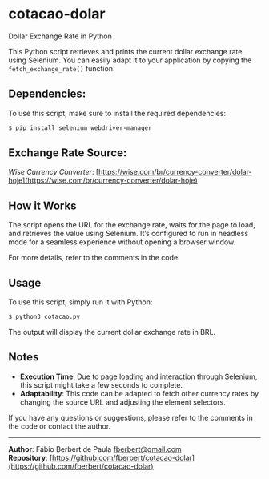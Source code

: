 # cotacao-dolar
Dollar Exchange Rate in Python

This Python script retrieves and prints the current dollar exchange rate using Selenium. You can easily adapt it to your application by copying the `fetch_exchange_rate()` function.

## Dependencies:

To use this script, make sure to install the required dependencies:

```bash
$ pip install selenium webdriver-manager
```

## Exchange Rate Source:
*Wise Currency Converter*: [https://wise.com/br/currency-converter/dolar-hoje](https://wise.com/br/currency-converter/dolar-hoje)

## How it Works
The script opens the URL for the exchange rate, waits for the page to load, and retrieves the value using Selenium. It’s configured to run in headless mode for a seamless experience without opening a browser window.

For more details, refer to the comments in the code.

## Usage
To use this script, simply run it with Python:

```bash
$ python3 cotacao.py
```

The output will display the current dollar exchange rate in BRL.

## Notes
- **Execution Time**: Due to page loading and interaction through Selenium, this script might take a few seconds to complete.
- **Adaptability**: This code can be adapted to fetch other currency rates by changing the source URL and adjusting the element selectors.
  
If you have any questions or suggestions, please refer to the comments in the code or contact the author.

---
**Author**: Fábio Berbert de Paula <fberbert@gmail.com>  
**Repository**: [https://github.com/fberbert/cotacao-dolar](https://github.com/fberbert/cotacao-dolar)
